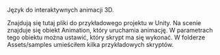 Język do interaktywnych animacji 3D.

Znajdują się tutaj pliki do przykładowego projektu w Unity. Na scenie znajduje się obiekt Animation, który uruchamia animację.
W parametrach tego obiektu można ustawić, który skrypt ma się wykonać. W folderze Assets/samples umieściłem kilka przykładowych skryptów.